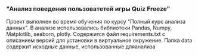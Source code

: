 ### "Анализ поведения пользоватетей игры Quiz Freeze"
Проект выполнен во время обучения по курсу "Полный курс анализа данных". В анализе использовались библиотеки Pandas, Numpy, Matplotlib, seaborn, plotly. 
Содержится файл requirements.txt с описанием версий для установки в виртуальное окружение.
Папка data содержит исходные данные, использованные дляанализа

